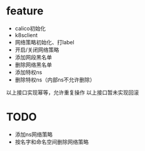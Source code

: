 # feature
* calico初始化
* k8sclient
* 网络策略初始化、打label
* 开启/关闭网络策略
* 添加网段黑名单
* 删除网络黑名单
* 添加特权ns
* 删除特权ns（内部ns不允许删除）


以上接口实现幂等，允许重复操作
以上接口暂未实现回滚

# TODO
* 添加ns网络策略
* 按名字和命名空间删除网络策略
